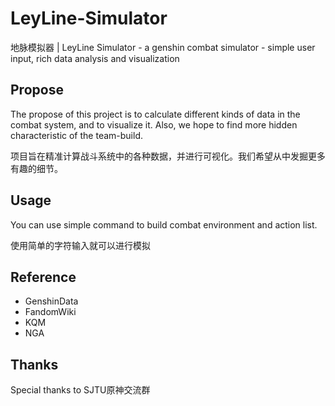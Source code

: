 # LeyLine-Simulator

地脉模拟器 | LeyLine Simulator - a genshin combat simulator - simple user input, rich data analysis and visualization

## Propose

The propose of this project is to calculate different kinds of data in the combat system, and to visualize it. Also, we hope to find more hidden characteristic of the team-build.

项目旨在精准计算战斗系统中的各种数据，并进行可视化。我们希望从中发掘更多有趣的细节。

## Usage

You can use simple command to build combat environment and action list.

使用简单的字符输入就可以进行模拟

## Reference

- GenshinData
- FandomWiki
- KQM
- NGA

## Thanks

Special thanks to SJTU原神交流群
